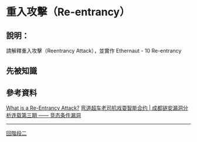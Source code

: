 # 重入攻擊（Re-entrancy）

## 說明：
請解釋重入攻擊（Reentrancy Attack），並實作 Ethernaut - 10 Re-entrancy

## 先被知識

## 參考資料
[What is a Re-Entrancy Attack?](https://quantstamp.com/blog/what-is-a-re-entrancy-attack)
[弯道超车老司机戏耍智能合约 | 成都链安漏洞分析连载第三期 —— 竞态条件漏洞](https://mp.weixin.qq.com/s/WWouXpxoejY_2oRs9TS38Q)

---
[回階段二](./README.md)